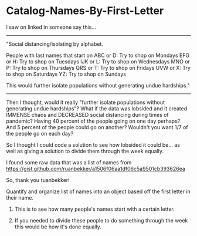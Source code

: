 # Catalog-Names-By-First-Letter
I saw on linked in someone say this...

-----------------------------

"Social distancing/isolating by alphabet. 

People with last names that start on
ABC or D:  Try to shop on Mondays
EFG or H:  Try to shop on Tuesdays
IJK or L:  Try to shop on Wednesdays
MNO or P: Try to shop on Thursdays
QRS or T: Try to shop on Fridays
UVW or X: Try to shop on Saturdays
YZ: Try to shop on Sundays

This would further isolate populations without generating undue hardships."

-----------------------------


Then I thought, would it really "further isolate populations without generating undue hardships"?  What if the data was lobsided and it created IMMENSE chaos and DECREASED social distancing during times of pandemic?  Having 40 percent of the people going on one day perhaps?  And 5 percent of the people could go on another?  Wouldn't you want 1/7 of the people go on each day?

So I thought I could code a solution to see how lobsided it could be... as well as giving a solution to divide them through the week equally.



I found some raw data that was a list of names from https://gist.github.com/ruanbekker/a1506f06aa1df06c5a9501cb393626ea

So, thank you ruanbekker!

Quantify and organize list of names into an object based off the first letter in their name.

1.  This is to see how many people's names start with a certain letter.

2.  If you needed to divide these people to do something through the week this would be how it's done equally.
